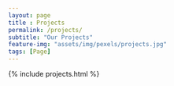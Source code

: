 ```yaml
--- 
layout: page
title : Projects
permalink: /projects/
subtitle: "Our Projects"
feature-img: "assets/img/pexels/projects.jpg"
tags: [Page]
---
```


{% include projects.html %}